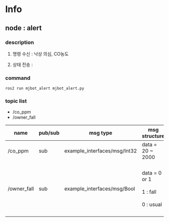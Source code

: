 # Info

## node : alert

### description

1. 명령 수신 : 낙상 의심, CO농도

2. 상태 전송 : 

### command
```
ros2 run mjbot_alert mjbot_alert.py
```

### topic list

- /co_ppm
- /owner_fall

| name          | pub/sub | msg type                               | msg structure             | hz | description |
|---------------|---------|----------------------------------------|---------------------------|----|---|
| /co_ppm       | sub     | example_interfaces/msg/Int32           | data = 20 ~ 2000 | 1 | CO 농도(ppm) |
| /owner_fall   | sub     | example_interfaces/msg/Bool            | data = 0 or 1 <br></br> 1 : fall <br></br> 0 : usual| 낙상 의심 발생 시 | 낙상 의심 여부 |
